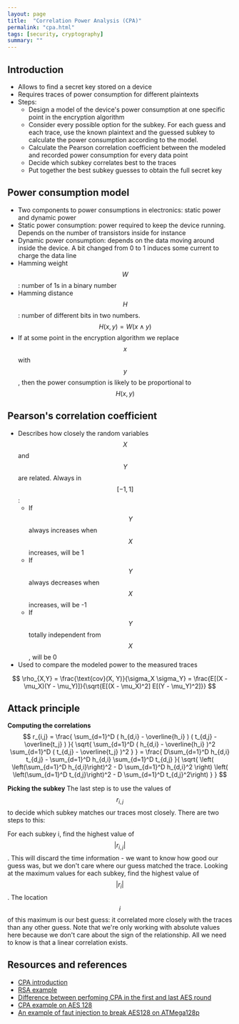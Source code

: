 ```yaml
---
layout: page
title:  "Correlation Power Analysis (CPA)"
permalink: "cpa.html"
tags: [security, cryptography]
summary: ""
---
```


## Introduction
* Allows to find a secret key stored on a device
* Requires traces of power consumption for different plaintexts
* Steps:
  - Design a model of the device's power consumption at one specific point in the encryption algorithm
  - Consider every possible option for the subkey. For each guess and each trace, use the known plaintext and the guessed subkey to calculate the power consumption according to the model.
  - Calculate the Pearson correlation coefficient between the modeled and recorded power consumption for every data point
  - Decide which subkey correlates best to the traces
  - Put together the best subkey guesses to obtain the full secret key

## Power consumption model
* Two components to power consumptions in electronics: static power and dynamic power
* Static power consumption: power required to keep the device running. Depends on the number of transistors inside for instance
* Dynamic power consumption: depends on the data moving around inside the device. A bit changed from 0 to 1 induces some current to charge the data line
* Hamming weight $$W$$: number of 1s in a binary number
* Hamming distance $$H$$: number of different bits in two numbers. $$H(x,y) = W(x \wedge y)$$
* If at some point in the encryption algorithm we replace $$x$$ with $$y$$, then the power consumption is likely to be proportional to $$H(x,y)$$

## Pearson's correlation coefficient
* Describes how closely the random variables $$X$$ and $$Y$$ are related. Always in $$[-1,1]$$:
  - If $$Y$$ always increases when $$X$$ increases, will be 1
  - If $$Y$$ always decreases when $$X$$ increases, will be -1
  - If $$Y$$ totally independent from $$X$$, will be 0
* Used to compare the modeled power to the measured traces

$$
\rho_{X,Y} = \frac{\text{cov}(X, Y)}{\sigma_X \sigma_Y} = \frac{E[(X - \mu_X)(Y - \mu_Y)]}{\sqrt{E[(X - \mu_X)^2] E[(Y - \mu_Y)^2]}}
$$


## Attack principle
**Computing the correlations**
$$ r_{i,j} =
\frac{
  \sum_{d=1}^D ( h_{d,i} - \overline{h_i} ) ( t_{d,j} - \overline{t_j} )
}{
  \sqrt{
    \sum_{d=1}^D ( h_{d,i} - \overline{h_i} )^2  
    \sum_{d=1}^D ( t_{d,j} - \overline{t_j} )^2
  }
} =
\frac{
  D\sum_{d=1}^D h_{d,i} t_{d,j} - \sum_{d=1}^D h_{d,i} \sum_{d=1}^D t_{d,j}
}{
  \sqrt{
    \left( \left(\sum_{d=1}^D h_{d,i}\right)^2 - D \sum_{d=1}^D h_{d,i}^2 \right)
    \left( \left(\sum_{d=1}^D t_{d,j}\right)^2 - D \sum_{d=1}^D t_{d,j}^2\right)
  }
}
$$


**Picking the subkey**
The last step is to use the values of $$r_{i,j}$$ to decide which subkey matches our traces most closely. There are two steps to this:

For each subkey i, find the highest value of $$|r_{i,j}|$$. This will discard the time information - we want to know how good our guess was, but we don't care where our guess matched the trace.
Looking at the maximum values for each subkey, find the highest value of $$|r_i|$$. The location $$i$$ of this maximum is our best guess: it correlated more closely with the traces than any other guess.
Note that we're only working with absolute values here because we don't care about the sign of the relationship. All we need to know is that a linear correlation exists.

## Resources and references
* [CPA introduction](https://wiki.newae.com/Correlation_Power_Analysis)
* [RSA example](https://wiki.newae.com/Tutorial_B11_Breaking_RSA)
* [Difference between perfoming CPA in the first and last AES round](https://crypto.stackexchange.com/questions/47680/what-is-the-difference-between-perfoming-correlation-power-analysis-cpa-in-the)
* [CPA example on AES 128](https://www.tandfonline.com/doi/full/10.1080/23742917.2016.1231523)
* [An example of faut injection to break AES128 on ATMega128p](https://rot256.io/post/glitch/)